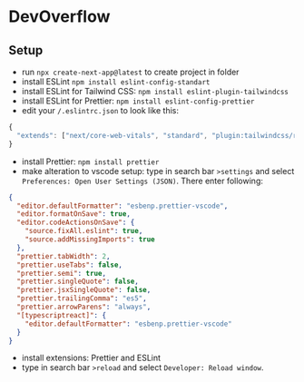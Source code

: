 # DevOverflow

## Setup

- run `npx create-next-app@latest` to create project in folder
- install ESLint `npm install eslint-config-standart`
- install ESLint for Tailwind CSS: `npm install eslint-plugin-tailwindcss`
- install ESLint for Prettier: `npm install eslint-config-prettier`
- edit your `/.eslintrc.json` to look like this:

```JavaScript
{
  "extends": ["next/core-web-vitals", "standard", "plugin:tailwindcss/recommended", "prettier"]
}
```

- install Prettier: `npm install prettier`
- make alteration to vscode setup: type in search bar `>settings` and select `Preferences: Open User Settings (JSON)`. There enter following:

```JSON
{
  "editor.defaultFormatter": "esbenp.prettier-vscode",
  "editor.formatOnSave": true,
  "editor.codeActionsOnSave": {
    "source.fixAll.eslint": true,
    "source.addMissingImports": true
  },
  "prettier.tabWidth": 2,
  "prettier.useTabs": false,
  "prettier.semi": true,
  "prettier.singleQuote": false,
  "prettier.jsxSingleQuote": false,
  "prettier.trailingComma": "es5",
  "prettier.arrowParens": "always",
  "[typescriptreact]": {
    "editor.defaultFormatter": "esbenp.prettier-vscode"
  }
}
```

- install extensions: Prettier and ESLint
- type in search bar `>reload` and select `Developer: Reload window`.
